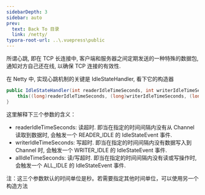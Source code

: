 ```yaml
---
sidebarDepth: 3
sidebar: auto
prev:
  text: Back To 目录
  link: /netty/
typora-root-url: ..\.vuepress\public
---
```




所谓心跳, 即在 TCP 长连接中, 客户端和服务器之间定期发送的一种特殊的数据包, 通知对方自己还在线, 以确保 TCP 连接的有效性.

在 Netty 中, 实现心跳机制的关键是 IdleStateHandler, 看下它的构造器

```java
public IdleStateHandler(int readerIdleTimeSeconds, int writerIdleTimeSeconds, int allIdleTimeSeconds) {
    this((long)readerIdleTimeSeconds, (long)writerIdleTimeSeconds, (long)allIdleTimeSeconds, TimeUnit.SECONDS);
}
```

这里解释下三个参数的含义：

- readerIdleTimeSeconds: 读超时. 即当在指定的时间间隔内没有从 Channel 读取到数据时, 会触发一个 READER_IDLE 的 IdleStateEvent 事件.
- writerIdleTimeSeconds: 写超时. 即当在指定的时间间隔内没有数据写入到 Channel 时, 会触发一个 WRITER_IDLE 的 IdleStateEvent 事件.
- allIdleTimeSeconds: 读/写超时. 即当在指定的时间间隔内没有读或写操作时, 会触发一个 ALL_IDLE 的 IdleStateEvent 事件.

注：这三个参数默认的时间单位是秒。若需要指定其他时间单位，可以使用另一个构造方法











